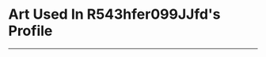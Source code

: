 # Art Used In R543hfer099JJfd's Profile

<!-- ![Winter Landscape with Ice skaters and Bird trap](https://github.com/R543hfer099JJfd/R543hfer099JJfd/raw/main/assets/Winter_Landscape_With_Ice_Skaters_And_Bird_Trap_by_Pieter_Bruegel_The_Elder_1565.jpg) -->

<!-- ![cover](https://github.com/R543hfer099JJfd/R543hfer099JJfd/raw/main/assets/profile_images/cover.jpg) -->

<!-- Greetings, I am a data scientist who still has much to learn. Any feedback is welcome: `R543hfer099JJfd [at] proton [dot] me`. -->


---

<!-- <a href="https://github.com/anuraghazra/github-readme-stats">
  <img height=200 align="center" src="https://github-readme-stats.vercel.app/api/top-langs/?username=AFg6K7h4fhy2&hide=HTML,CSS,SCSS,jupyter%20notebook,Javascript&langs_count=8&layout=compact" />
</a> -->


<!-- --- -->

<!-- ![](https://komarev.com/ghpvc/?username=AFg6K7h4fhy2&color=yellow&style=for-the-badge&label=NON-UNIQUE_VISITS) -->

<!-- _The background is a pen and watercolor [painting from 1869](https://commons.wikimedia.org/wiki/File:Frederik_Christian_Lund_-_Udsigt_over_Forum_Romanum._I_baggrunden_ses_Colosseum._-_1869.png) by Frederick Christian Lund_ -->

<!-- _The background is a [painting](https://artvee.com/dl/erntefeld-am-niederrhein/) called_ Erntefeld am Niederrhein _(1900) by Hugo Mühlig (German, 1854-1929)_. -->

<!-- > *Winter Landscape with Ice skaters and Bird trap* is a 1565 painting attributed to the Flemish painter [Pieter Bruegel the Elder](https://en.wikipedia.org/wiki/Pieter_Bruegel_the_Elder "Pieter Bruegel the Elder"), located in the [Royal Museums of Fine Arts of Belgium](https://en.wikipedia.org/wiki/Royal_Museums_of_Fine_Arts_of_Belgium "Royal Museums of Fine Arts of Belgium") in [Brussels](https://en.wikipedia.org/wiki/Brussels "Brussels"). -->

